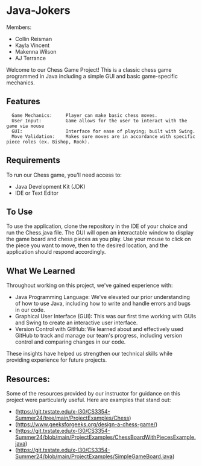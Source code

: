 # 
# Java-Jokers
Members:  
* Collin Reisman
* Kayla Vincent
* Makenna Wilson
* AJ Terrance

Welcome to our Chess Game Project! This is a classic chess game programmed in Java including a simple GUI and basic game-specific mechanics.
## Features
	  Game Mechanics:     Player can make basic chess moves.
	  User Input:         Game allows for the user to interact with the game via mouse
	  GUI:                Interface for ease of playing; built with Swing.
	  Move Validation:    Makes sure moves are in accordance with specific piece roles (ex. Bishop, Rook).

## Requirements
To run our Chess game, you'll need access to:
- Java Development Kit (JDK)
- IDE or Text Editor

## To Use
To use the application, clone the repository in the IDE of your choice and run the Chess.java file. The GUI will open an interactable window to display the game board and chess pieces
as you play. Use your mouse to click on the piece you want to move, then to the desired location, and the application should respond accordingly. 

## What We Learned
Throughout working on this project, we've gained experience with:

- Java Programming Language: We've elevated our prior understanding of how to use Java, including how to write and handle errors and bugs in our code.
- Graphical User Interface (GUI): This was our first time working with GUIs and Swing to create an interactive user interface.
- Version Control with GitHub: We learned about and effectively used GitHub to track and manage our team's progress, including version control and comparing changes in our code. 

These insights have helped us strengthen our technical skills while providing experience for future projects.

## Resources:
Some of the resources provided by our instructor for guidance on this project were particularly useful. Here are examples that stand out:
- (https://git.txstate.edu/x-l30/CS3354-Summer24/tree/main/ProjectExamples/Chess)
- (https://www.geeksforgeeks.org/design-a-chess-game/)
- (https://git.txstate.edu/x-l30/CS3354-Summer24/blob/main/ProjectExamples/ChessBoardWithPiecesExample.java)
- (https://git.txstate.edu/x-l30/CS3354-Summer24/blob/main/ProjectExamples/SimpleGameBoard.java)

